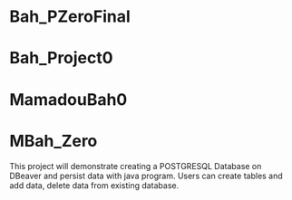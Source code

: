# Bah_PZeroFinal
# Bah_Project0
# MamadouBah0
# MBah_Zero


This project will demonstrate creating a POSTGRESQL Database on DBeaver and persist data with java program. Users can create tables and add data, delete data from existing database. 
